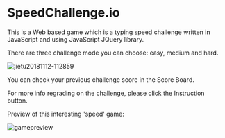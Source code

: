 # SpeedChallenge.io
This is a Web based game which is a typing speed challenge written in JavaScript and using JavaScript JQuery library.

There are three challenge mode you can choose: easy, medium and hard.

![jietu20181112-112859](https://user-images.githubusercontent.com/31902939/48360900-341e6b80-e66e-11e8-8f77-9a440bf22bb9.jpg)

You can check your previous challenge score in the Score Board.

For more info regrading on the challenge, please click the Instruction button.

Preview of this interesting 'speed' game:

![gamepreview](https://user-images.githubusercontent.com/31902939/48021093-b4405080-e105-11e8-88b6-88b5798482e7.jpg)
